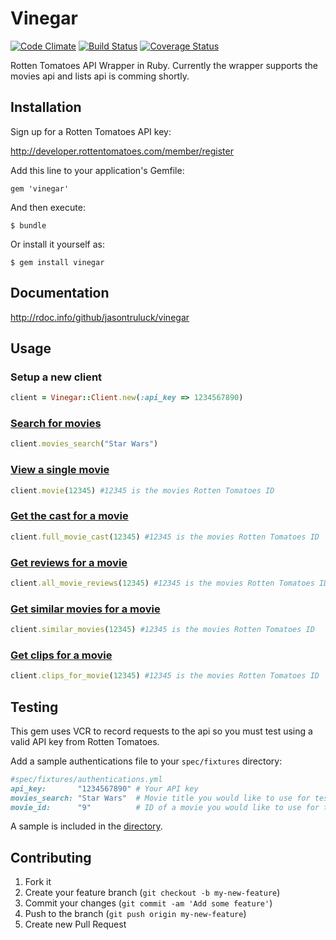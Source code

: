 # Vinegar
[![Code Climate](https://codeclimate.com/github/jasontruluck/vinegar.png)](https://codeclimate.com/github/jasontruluck/vinegar) [![Build Status](https://travis-ci.org/jasontruluck/vinegar.png?branch=travis-test)](https://travis-ci.org/jasontruluck/vinegar) [![Coverage Status](https://coveralls.io/repos/jasontruluck/vinegar/badge.png?branch=master)](https://coveralls.io/r/jasontruluck/vinegar)


Rotten Tomatoes API Wrapper in Ruby. Currently the wrapper supports the movies api and lists api is comming shortly.

## Installation

Sign up for a Rotten Tomatoes API key:

http://developer.rottentomatoes.com/member/register

Add this line to your application's Gemfile:

    gem 'vinegar'

And then execute:

    $ bundle

Or install it yourself as:

    $ gem install vinegar

## Documentation

http://rdoc.info/github/jasontruluck/vinegar

## Usage

### Setup a new client

```ruby
client = Vinegar::Client.new(:api_key => 1234567890)
```

### [Search for movies](http://rdoc.info/github/jasontruluck/vinegar/Vinegar/Client/Movie#movies_search-instance_method)

```ruby
client.movies_search("Star Wars")
```

### [View a single movie](http://rdoc.info/github/jasontruluck/vinegar/Vinegar/Client/Movie#movie-instance_method)

```ruby
client.movie(12345) #12345 is the movies Rotten Tomatoes ID
```

### [Get the cast for a movie](http://rdoc.info/github/jasontruluck/vinegar/Vinegar/Client/Cast)

```ruby
client.full_movie_cast(12345) #12345 is the movies Rotten Tomatoes ID
```

### [Get reviews for a movie](http://rdoc.info/github/jasontruluck/vinegar/Vinegar/Client/Review)

```ruby
client.all_movie_reviews(12345) #12345 is the movies Rotten Tomatoes ID
```

### [Get similar movies for a movie](http://rdoc.info/github/jasontruluck/vinegar/Vinegar/Client/Similar)

```ruby
client.similar_movies(12345) #12345 is the movies Rotten Tomatoes ID
```

### [Get clips for a movie](http://rdoc.info/github/jasontruluck/vinegar/Vinegar/Client/Clip)

```ruby
client.clips_for_movie(12345) #12345 is the movies Rotten Tomatoes ID
```

## Testing

This gem uses VCR to record requests to the api so you must test using a valid API key from Rotten Tomatoes.

Add a sample authentications file to your `spec/fixtures` directory:

```ruby
#spec/fixtures/authentications.yml
api_key:       "1234567890" # Your API key
movies_search: "Star Wars"  # Movie title you would like to use for tests
movie_id:      "9"          # ID of a movie you would like to use for tests
```

A sample is included in the [directory](https://github.com/jasontruluck/vinegar/blob/master/spec/fixtures/authentication.yml.sample).

## Contributing

1. Fork it
2. Create your feature branch (`git checkout -b my-new-feature`)
3. Commit your changes (`git commit -am 'Add some feature'`)
4. Push to the branch (`git push origin my-new-feature`)
5. Create new Pull Request
